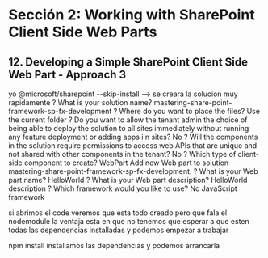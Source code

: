 # Sección 2: Working with SharePoint Client Side Web Parts

## 12. Developing a Simple SharePoint Client Side Web Part - Approach 3

yo @microsoft/sharepoint --skip-install --> se creara la solucion muy rapidamente
? What is your solution name? mastering-share-point-framework-sp-fx-development
? Where do you want to place the files? Use the current folder
? Do you want to allow the tenant admin the choice of being able to deploy the solution to all sites immediately without running any feature deployment or adding apps i
n sites? No
? Will the components in the solution require permissions to access web APIs that are unique and not shared with other components in the tenant? No
? Which type of client-side component to create? WebPart
Add new Web part to solution mastering-share-point-framework-sp-fx-development.
? What is your Web part name? HelloWorld
? What is your Web part description? HelloWorld description
? Which framework would you like to use? No JavaScript framework

si abrimos el code veremos que esta todo creado pero que fala el nodemodule
la ventaja esta en que no tenemos que esperar a que esten todas las dependencias installadas y podemos empezar a trabajar


npm install installamos las dependencias y podemos arrancarla



